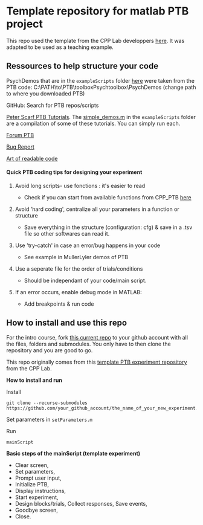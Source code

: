# Template repository for matlab PTB project

This repo used the template from the CPP Lab developpers [here](https://github.com/cpp-lln-lab/template_PTB_experiment).
It was adapted to be used as a teaching example. 

## Ressources to help structure your code

PsychDemos that are in the `exampleScripts` folder [here](https://github.com/mwmaclean/my_new_experiment/tree/master/exampleScript/PsychExampleExperiments) were taken from the PTB code:  C:\PATH\to\PTB\toolboxPsychtoolbox\PsychDemos (change path to where you downloaded PTB)

GitHub: Search for PTB repos/scripts

[Peter Scarf PTB Tutorials](https://peterscarfe.com/ptbtutorials.html). The [simple_demos.m](https://github.com/mwmaclean/my_new_experiment/blob/master/exampleScripts/simple_demos.m) in the `exampleScripts` folder are a compilation of some of these tutorials. You can simply run each. 

[Forum PTB](http://www.catb.org/~esr/faqs/smart-questions.html)

[Bug Report](https://www.chiark.greenend.org.uk/~sgtatham/bugs.html)

[Art of readable code](https://twitter.com/RemiGau/status/1457706739739070467)

#### Quick PTB coding tips for designing your experiment

1) Avoid long scripts- use fonctions : it's easier to read
    - Check if you can start from available functions from CPP_PTB [here](https://github.com/cpp-lln-lab/CPP_PTB/tree/f4f5519cb5e0661b8559921d3b71a18351250a09/src)

2) Avoid 'hard coding', centralize all your parameters in a function or structure

    - Save everything in the structure (configuration: cfg) & save in a .tsv file so other softwares can read it.

3) Use 'try-catch' in case an error/bug happens in your code
    - See example in MullerLyler demos of PTB

4) Use a seperate file for the order of trials/conditions
    - Should be independant of your code/main script.

5) If an error occurs, enable debug mode in MATLAB: 
    - Add breakpoints & run code

## How to install and use this repo

For the intro course, fork [this current repo](https://github.com/mwmaclean/my_new_experiment) to your github account with all the files, folders and submodules. You only have to then clone the repository and you are good to go.

This repo originally comes from this
[template PTB experiment repository](https://github.com/cpp-lln-lab/template_PTB_experiment) from the CPP Lab.



**How to install and run**

Install
```
git clone --recurse-submodules https://github.com/your_github_account/the_name_of_your_new_experiment.git

```

Set parameters in `setParameters.m`

Run
```
mainScript
```


**Basic steps of the mainScript (template experiment)**

- Clear screen,
- Set parameters, 
- Prompt user input, 
- Initialize PTB, 
- Display instructions, 
- Start experiment,
- Design blocks/trials, Collect responses, Save events, 
- Goodbye screen, 
- Close.




